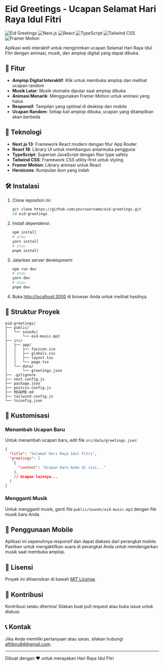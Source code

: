 # Eid Greetings - Ucapan Selamat Hari Raya Idul Fitri

![Eid Greetings](https://img.shields.io/badge/Eid-Greetings-green)
![Next.js](https://img.shields.io/badge/Next.js-13-black)
![React](https://img.shields.io/badge/React-18-blue)
![TypeScript](https://img.shields.io/badge/TypeScript-5-blue)
![Tailwind CSS](https://img.shields.io/badge/tailwindcss-0F172A?&logo=tailwindcss)
![Framer Motion](https://img.shields.io/badge/-Framer%20Motion-0055FF?logo=framer&logoColor=white)

Aplikasi web interaktif untuk mengirimkan ucapan Selamat Hari Raya Idul Fitri dengan animasi, musik, dan amplop digital yang dapat dibuka.

## 🌟 Fitur

- **Amplop Digital Interaktif**: Klik untuk membuka amplop dan melihat ucapan random
- **Musik Latar**: Musik otomatis diputar saat amplop dibuka
- **Animasi Menarik**: Menggunakan Framer Motion untuk animasi yang halus
- **Responsif**: Tampilan yang optimal di desktop dan mobile
- **Ucapan Random**: Setiap kali amplop dibuka, ucapan yang ditampilkan akan berbeda

## 🚀 Teknologi

- **Next.js 13**: Framework React modern dengan fitur App Router
- **React 18**: Library UI untuk membangun antarmuka pengguna
- **TypeScript**: Superset JavaScript dengan fitur type safety
- **Tailwind CSS**: Framework CSS utility-first untuk styling
- **Framer Motion**: Library animasi untuk React
- **Heroicons**: Kumpulan ikon yang indah

## 🛠️ Instalasi

1. Clone repositori ini:
   ```bash
   git clone https://github.com/yourusername/eid-greetings.git
   cd eid-greetings
   ```

2. Install dependensi:
   ```bash
   npm install
   # atau
   yarn install
   # atau
   pnpm install
   ```

3. Jalankan server development:
   ```bash
   npm run dev
   # atau
   yarn dev
   # atau
   pnpm dev
   ```

4. Buka [http://localhost:3000](http://localhost:3000) di browser Anda untuk melihat hasilnya.

## 📁 Struktur Proyek

```
eid-greetings/
├── public/
│   └── sounds/
│       └── eid-music.mp3
├── src/
│   ├── app/
│   │   ├── favicon.ico
│   │   ├── globals.css
│   │   ├── layout.tsx
│   │   └── page.tsx
│   └── data/
│       └── greetings.json
├── .gitignore
├── next.config.js
├── package.json
├── postcss.config.js
├── README.md
├── tailwind.config.js
└── tsconfig.json
```

## 🔧 Kustomisasi

### Menambah Ucapan Baru

Untuk menambah ucapan baru, edit file `src/data/greetings.json`:

```json
{
  "title": "Selamat Hari Raya Idul Fitri",
  "greetings": [
    {
      "content": "Ucapan baru Anda di sini..."
    },
    // Ucapan lainnya...
  ]
}
```

### Mengganti Musik

Untuk mengganti musik, ganti file `public/sounds/eid-music.mp3` dengan file musik baru Anda.

## 📱 Penggunaan Mobile

Aplikasi ini sepenuhnya responsif dan dapat diakses dari perangkat mobile. Pastikan untuk mengaktifkan suara di perangkat Anda untuk mendengarkan musik saat membuka amplop.

## 📄 Lisensi

Proyek ini dilisensikan di bawah [MIT License](LICENSE).

## 🤝 Kontribusi

Kontribusi selalu diterima! Silakan buat pull request atau buka issue untuk diskusi.

## 📞 Kontak

Jika Anda memiliki pertanyaan atau saran, silakan hubungi [alfiibnu84@gmail.com](alfiibnu84@gmail.com).

---

Dibuat dengan ❤️ untuk merayakan Hari Raya Idul Fitri

